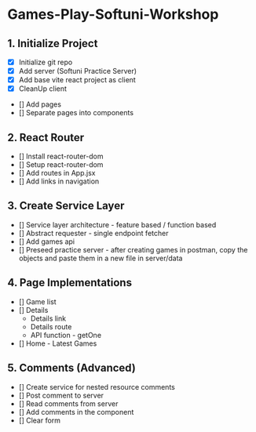 # Games-Play-Softuni-Workshop

## 1. Initialize Project
- [x] Initialize git repo
- [x] Add server (Softuni Practice Server)
- [x] Add base vite react project as client
- [x] CleanUp client
- [] Add pages
- [] Separate pages into components

## 2. React Router
- [] Install react-router-dom
- [] Setup react-router-dom
- [] Add routes in App.jsx
- [] Add links in navigation
  
## 3. Create Service Layer
- [] Service layer architecture - feature based / function based
- [] Abstract requester - single endpoint fetcher
- [] Add games api
- [] Preseed practice server - after creating games in postman, copy the objects and paste them in a new file in server/data

## 4. Page Implementations
- [] Game list
- [] Details 
    - Details link
    - Details route
    - API function - getOne
- [] Home - Latest Games

## 5. Comments (Advanced)
- [] Create service for nested resource comments
- [] Post comment to server
- [] Read comments from server
- [] Add comments in the component
- [] Clear form


